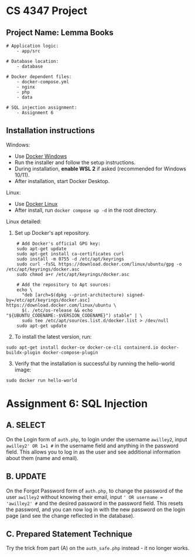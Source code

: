 

# CS 4347 Project 
## Project Name: Lemma Books

```
# Application logic:
    - app/src

# Database location:
    - database

# Docker dependent files:
    - docker-compose.yml
    - nginx
    - php
    - data

# SQL injection assignment:
    - Assignment 6

```
## Installation instructions

Windows: 

- Use [Docker Windows](https://docs.docker.com/desktop/setup/install/windows-install/)
- Run the installer and follow the setup instructions.
- During installation, **enable WSL 2** if asked (recommended for Windows 10/11).
- After installation, start Docker Desktop.


Linux: 

- Use [Docker Linux](https://docs.docker.com/compose/install/linux/)
- After install, run `docker compose up -d` in the root directory.

Linux detailed:
1. Set up Docker's apt repository.


```
    # Add Docker's official GPG key:
    sudo apt-get update
    sudo apt-get install ca-certificates curl
    sudo install -m 0755 -d /etc/apt/keyrings
    sudo curl -fsSL https://download.docker.com/linux/ubuntu/gpg -o /etc/apt/keyrings/docker.asc
    sudo chmod a+r /etc/apt/keyrings/docker.asc

    # Add the repository to Apt sources:
    echo \
      "deb [arch=$(dpkg --print-architecture) signed-by=/etc/apt/keyrings/docker.asc] https://download.docker.com/linux/ubuntu \
      $(. /etc/os-release && echo "${UBUNTU_CODENAME:-$VERSION_CODENAME}") stable" | \
      sudo tee /etc/apt/sources.list.d/docker.list > /dev/null
    sudo apt-get update
```
2. To install the latest version, run: 

`sudo apt-get install docker-ce docker-ce-cli containerd.io docker-buildx-plugin docker-compose-plugin`

3. Verify that the installation is successful by running the hello-world image:

`sudo docker run hello-world`
# Assignment 6: SQL Injection

## A. SELECT

On the Login form of `auth.php`, to login under the username `awilley2`, input `awilley2' OR 1=1 #` in the username field and anything in the password field. This allows you to log in as the user and see additional information about them (name and email).

## B. UPDATE

On the Forgot Password form of `auth.php`, to change the password of the user `awilley2` without knowing their email, input `' OR username = 'awilley2' #` and the desired password in the password field. This resets the password, and you can now log in with the new password on the login page (and see the change reflected in the database).

## C. Prepared Statement Technique

Try the trick from part (A) on the `auth_safe.php` instead - it no longer works.
